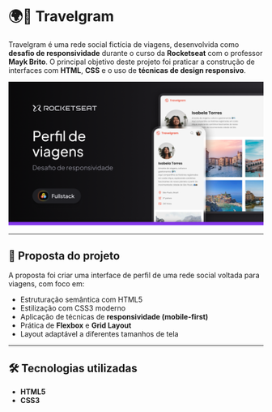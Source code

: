 # 🌍📱 Travelgram

Travelgram é uma rede social fictícia de viagens, desenvolvida como **desafio de responsividade** durante o curso da **Rocketseat** com o professor **Mayk Brito**. O principal objetivo deste projeto foi praticar a construção de interfaces com **HTML**, **CSS** e o uso de **técnicas de design responsivo**.

![Capa do projeto](./Thumbnail.png)

---

## 🧠 Proposta do projeto

A proposta foi criar uma interface de perfil de uma rede social voltada para viagens, com foco em:

- Estruturação semântica com HTML5  
- Estilização com CSS3 moderno  
- Aplicação de técnicas de **responsividade (mobile-first)**  
- Prática de **Flexbox** e **Grid Layout**  
- Layout adaptável a diferentes tamanhos de tela

---

## 🛠️ Tecnologias utilizadas

- **HTML5**
- **CSS3**